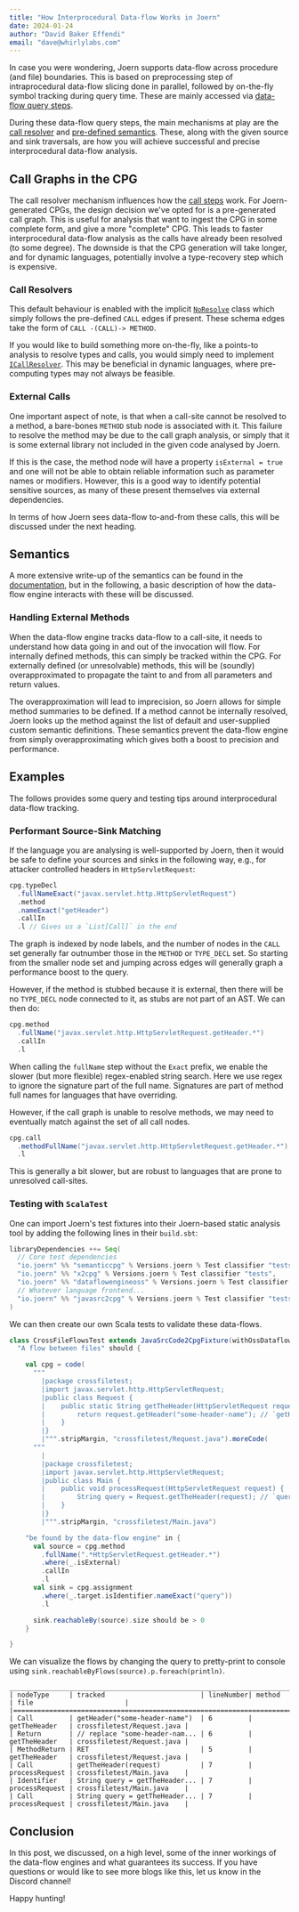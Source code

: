 ```yaml
---
title: "How Interprocedural Data-flow Works in Joern"
date: 2024-01-24
author: "David Baker Effendi"
email: "dave@whirlylabs.com"
---
```


In case you were wondering, Joern supports data-flow across procedure (and file) boundaries. This is
based on preprocessing step of intraprocedural data-flow slicing done in parallel, followed by
on-the-fly symbol tracking during query time. These are mainly accessed via [data-flow query
steps](https://docs.joern.io/cpgql/data-flow-steps/).

During these data-flow query steps, the main mechanisms at play are the [call
resolver](https://github.com/joernio/joern/blob/master/semanticcpg/src/main/scala/io/shiftleft/semanticcpg/language/ICallResolver.scala)
and [pre-defined semantics](https://docs.joern.io/dataflow-semantics/). These, along with the given
source and sink traversals, are how you will achieve successful and precise interprocedural
data-flow analysis.

## Call Graphs in the CPG

The call resolver mechanism influences how the [call steps](https://docs.joern.io/cpgql/calls/)
work. For Joern-generated CPGs, the design decision we've opted for is a pre-generated call graph.
This is useful for analysis that want to ingest the CPG in some complete form, and give a more
"complete" CPG. This leads to faster interprocedural data-flow analysis as the calls have already
been resolved (to some degree). The downside is that the CPG generation will take longer, and for
dynamic languages, potentially involve a type-recovery step which is expensive. 

### Call Resolvers

This default behaviour is enabled with the implicit
[`NoResolve`](https://github.com/joernio/joern/blob/18017fd0b057fd19edc690ca9d29b5be3b8d01c3/semanticcpg/src/main/scala/io/shiftleft/semanticcpg/language/ICallResolver.scala#L72)
class which simply follows the pre-defined `CALL` edges if present. These schema edges take the form
of `CALL -(CALL)-> METHOD`.

If you would like to build something more on-the-fly, like a points-to analysis to resolve types and
calls, you would simply need to implement
[`ICallResolver`](https://github.com/joernio/joern/blob/master/semanticcpg/src/main/scala/io/shiftleft/semanticcpg/language/ICallResolver.scala).
This may be beneficial in dynamic languages, where pre-computing types may not always be feasible.

### External Calls

One important aspect of note, is that when a call-site cannot be resolved to a method, a bare-bones
`METHOD` stub node is associated with it. This failure to resolve the method may be due to the call
graph analysis, or simply that it is some external library not included in the given code analysed
by Joern.

If this is the case, the method node will have a property `isExternal = true` and one will not be
able to obtain reliable information such as parameter names or modifiers. However, this is a good
way to identify potential sensitive sources, as many of these present themselves via external
dependencies.

In terms of how Joern sees data-flow to-and-from these calls, this will be discussed under the next
heading.

## Semantics

A more extensive write-up of the semantics can be found in the
[documentation](https://docs.joern.io/dataflow-semantics/), but in the following, a basic
description of how the data-flow engine interacts with these will be discussed.

### Handling External Methods

When the data-flow engine tracks data-flow to a call-site, it needs to understand how data going in
and out of the invocation will flow. For internally defined methods, this can simply be tracked
within the CPG. For externally defined (or unresolvable) methods, this will be (soundly)
overapproximated to propagate the taint to and from all parameters and return values. 

The overapproximation will lead to imprecision, so Joern allows for simple method summaries to be
defined. If a method cannot be internally resolved, Joern looks up the method against the list of
default and user-supplied custom semantic definitions. These semantics prevent the data-flow engine
from simply overapproximating which gives both a boost to precision and performance.

## Examples

The follows provides some query and testing tips around interprocedural data-flow tracking.

### Performant Source-Sink Matching

If the language you are analysing is well-supported by Joern, then it would be safe to define your
sources and sinks in the following way, e.g., for attacker controlled headers in
`HttpServletRequest`:

```scala
cpg.typeDecl
  .fullNameExact("javax.servlet.http.HttpServletRequest")
  .method
  .nameExact("getHeader")
  .callIn
  .l // Gives us a `List[Call]` in the end
```

The graph is indexed by node labels, and the number of nodes in the `CALL` set generally far
outnumber those in the `METHOD` or `TYPE_DECL` set. So starting from the smaller node set and
jumping across edges will generally graph a performance boost to the query.

However, if the method is stubbed because it is external, then there will be no `TYPE_DECL` node
connected to it, as stubs are not part of an AST. We can then do:

```scala
cpg.method
  .fullName("javax.servlet.http.HttpServletRequest.getHeader.*") 
  .callIn
  .l
```

When calling the `fullName` step without the `Exact` prefix, we enable the slower (but more
flexible) regex-enabled string search. Here we use regex to ignore the signature part of the full
name. Signatures are part of method full names for languages that have overriding.

However, if the call graph is unable to resolve methods, we may need to eventually match against the
set of all call nodes.

```scala
cpg.call
  .methodFullName("javax.servlet.http.HttpServletRequest.getHeader.*") 
  .l
```

This is generally a bit slower, but are robust to languages that are prone to unresolved call-sites.

### Testing with `ScalaTest`

One can import Joern's test fixtures into their Joern-based static analysis tool by adding the 
following lines in their `build.sbt`:

```scala
libraryDependencies ++= Seq(
  // Core test dependencies
  "io.joern" %% "semanticcpg" % Versions.joern % Test classifier "tests",
  "io.joern" %% "x2cpg" % Versions.joern % Test classifier "tests",
  "io.joern" %% "dataflowengineoss" % Versions.joern % Test classifier "tests",
  // Whatever language frontend...
  "io.joern" %% "javasrc2cpg" % Versions.joern % Test classifier "tests", 
)
```

We can then create our own Scala tests to validate these data-flows.

```scala
class CrossFileFlowsTest extends JavaSrcCode2CpgFixture(withOssDataflow = true) {
  "A flow between files" should {

    val cpg = code(
      """
        |package crossfiletest;
        |import javax.servlet.http.HttpServletRequest;
        |public class Request {
        |    public static String getTheHeader(HttpServletRequest request) {
        |        return request.getHeader("some-header-name"); // `getHeader` is our source
        |    }
        |}
        |""".stripMargin, "crossfiletest/Request.java").moreCode(
      """
        |
        |package crossfiletest;
        |import javax.servlet.http.HttpServletRequest;
        |public class Main {
        |    public void processRequest(HttpServletRequest request) {
        |        String query = Request.getTheHeader(request); // `query` is our sink
        |    }
        |}
        |""".stripMargin, "crossfiletest/Main.java")

    "be found by the data-flow engine" in {
      val source = cpg.method
        .fullName(".*HttpServletRequest.getHeader.*")
        .where(_.isExternal)
        .callIn
        .l
      val sink = cpg.assignment
        .where(_.target.isIdentifier.nameExact("query"))
        .l

      sink.reachableBy(source).size should be > 0
    }

}
```

We can visualize the flows by changing the query to pretty-print to console using
`sink.reachableByFlows(source).p.foreach(println)`.

```
__________________________________________________________________________________________________________
| nodeType     | tracked                        | lineNumber| method         | file                       |
|=========================================================================================================|
| Call         | getHeader("some-header-name")  | 6         | getTheHeader   | crossfiletest/Request.java |
| Return       | // replace "some-header-nam... | 6         | getTheHeader   | crossfiletest/Request.java |
| MethodReturn | RET                            | 5         | getTheHeader   | crossfiletest/Request.java |
| Call         | getTheHeader(request)          | 7         | processRequest | crossfiletest/Main.java    |
| Identifier   | String query = getTheHeader... | 7         | processRequest | crossfiletest/Main.java    |
| Call         | String query = getTheHeader... | 7         | processRequest | crossfiletest/Main.java    |
```

## Conclusion

In this post, we discussed, on a high level, some of the inner workings of the data-flow engines and
what guarantees its success. If you have questions or would like to see more blogs like this, let us
know in the Discord channel!

Happy hunting!
